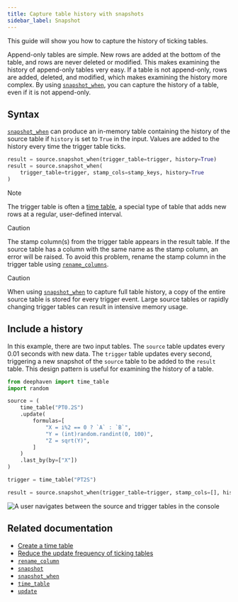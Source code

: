 ```yaml
---
title: Capture table history with snapshots
sidebar_label: Snapshot
---
```


This guide will show you how to capture the history of ticking tables.

Append-only tables are simple. New rows are added at the bottom of the table, and rows are never deleted or modified. This makes examining the history of append-only tables very easy. If a table is not append-only, rows are added, deleted, and modified, which makes examining the history more complex. By using [`snapshot_when`](../reference/table-operations/snapshot/snapshot-when.md), you can capture the history of a table, even if it is not append-only.

## Syntax

[`snapshot_when`](../reference/table-operations/snapshot/snapshot-when.md) can produce an in-memory table containing the history of the source table if `history` is set to `True` in the input. Values are added to the history every time the trigger table ticks.

```python syntax
result = source.snapshot_when(trigger_table=trigger, history=True)
result = source.snapshot_when(
    trigger_table=trigger, stamp_cols=stamp_keys, history=True
)
```

> [!NOTE]
> The trigger table is often a [time table](../reference/table-operations/create/timeTable.md), a special type of table that adds new rows at a regular, user-defined interval.

> [!CAUTION]
> The stamp column(s) from the trigger table appears in the result table. If the source table has a column with the same name as the stamp column, an error will be raised. To avoid this problem, rename the stamp column in the trigger table using [`rename_columns`](../reference/table-operations/select/rename-columns.md).

> [!CAUTION]
> When using [`snapshot_when`](../reference/table-operations/snapshot/snapshot.md) to capture full table history, a copy of the entire source table is stored for every trigger event. Large source tables or rapidly changing trigger tables can result in intensive memory usage.

## Include a history

In this example, there are two input tables. The `source` table updates every 0.01 seconds with new data. The `trigger` table updates every second, triggering a new snapshot of the `source` table to be added to the `result` table. This design pattern is useful for examining the history of a table.

```python ticking-table order=null
from deephaven import time_table
import random

source = (
    time_table("PT0.2S")
    .update(
        formulas=[
            "X = i%2 == 0 ? `A` : `B`",
            "Y = (int)random.randint(0, 100)",
            "Z = sqrt(Y)",
        ]
    )
    .last_by(by=["X"])
)

trigger = time_table("PT2S")

result = source.snapshot_when(trigger_table=trigger, stamp_cols=[], history=True)
```

![A user navigates between the `source` and `trigger` tables in the console](../assets/how-to/snapshot-when-history.gif)

## Related documentation

- [Create a time table](../how-to-guides/time-table.md)
- [Reduce the update frequency of ticking tables](./performance/reduce-update-frequency.md)
- [`rename_column`](../reference/table-operations/select/rename-columns.md)
- [`snapshot`](../reference/table-operations/snapshot/snapshot.md)
- [`snapshot_when`](../reference/table-operations/snapshot/snapshot-when.md)
- [`time_table`](../reference/table-operations/create/timeTable.md)
- [`update`](../reference/table-operations/select/update.md)
